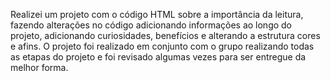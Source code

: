Realizei um projeto com o código HTML sobre a importância da leitura, fazendo alterações no código adicionando informações ao longo do projeto, adicionando curiosidades, benefícios e alterando a estrutura cores e afins.
O projeto foi realizado em conjunto com o grupo realizando todas as etapas do projeto e foi revisado algumas vezes para ser entregue da melhor forma.    
